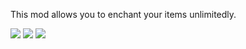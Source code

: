 This mod allows you to enchant your items unlimitedly.

<img src='https://media.forgecdn.net/attachments/954/854/base-profile-screenshot-2024.png'>

<img src='https://media.forgecdn.net/attachments/954/855/base-profile-screenshot-2024.png'>

<img src='https://media.forgecdn.net/attachments/954/857/base-profile-screenshot-2024.png'>
